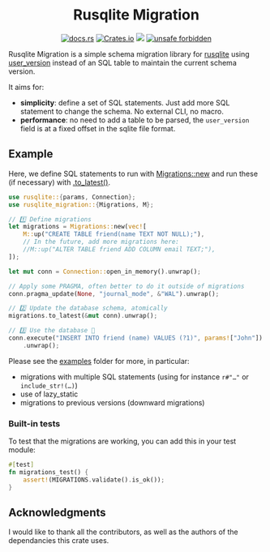 <!-- insert
---
title: "Rusqlite Migration"
date: 2021-08-21T15:32:05
description: "↕️ Simple database schema migration library for rusqlite, written with performance in mind."
aliases:
- /rusqlite-migration
---
{{< github_badge >}}

{{< rawhtml >}}
<div class="badges">
{{< /rawhtml >}}
end_insert -->

<!-- remove -->
<div align="center">

# Rusqlite Migration
<!-- end_remove -->

[![docs.rs](https://img.shields.io/docsrs/rusqlite_migration?style=flat-square)](https://docs.rs/rusqlite_migration) [![Crates.io](https://img.shields.io/crates/v/rusqlite_migration?style=flat-square)](https://crates.io/crates/rusqlite_migration) ![](https://img.shields.io/github/languages/code-size/cljoly/rusqlite_migration?style=flat-square) [![unsafe forbidden](https://img.shields.io/badge/unsafe-forbidden-success.svg?style=flat-square)](https://github.com/rust-secure-code/safety-dance/) 

<!-- insert
{{< rawhtml >}}
end_insert -->
</div>
<!-- insert
{{< /rawhtml >}}
end_insert -->

<!-- cargo-sync-readme start -->

Rusqlite Migration is a simple schema migration library for [rusqlite](https://lib.rs/crates/rusqlite) using [user_version](https://sqlite.org/pragma.html#pragma_user_version) instead of an SQL table to maintain the current schema version.

It aims for:
- **simplicity**: define a set of SQL statements. Just add more SQL statement to change the schema. No external CLI, no macro.
- **performance**: no need to add a table to be parsed, the `user_version` field is at a fixed offset in the sqlite file format.

## Example

Here, we define SQL statements to run with [Migrations::new](crate::Migrations::new) and run these (if necessary) with [.to_latest()](crate::Migrations::to_latest).

```rust
use rusqlite::{params, Connection};
use rusqlite_migration::{Migrations, M};

// 1️⃣ Define migrations
let migrations = Migrations::new(vec![
    M::up("CREATE TABLE friend(name TEXT NOT NULL);"),
    // In the future, add more migrations here:
    //M::up("ALTER TABLE friend ADD COLUMN email TEXT;"),
]);

let mut conn = Connection::open_in_memory().unwrap();

// Apply some PRAGMA, often better to do it outside of migrations
conn.pragma_update(None, "journal_mode", &"WAL").unwrap();

// 2️⃣ Update the database schema, atomically
migrations.to_latest(&mut conn).unwrap();

// 3️⃣ Use the database 🥳
conn.execute("INSERT INTO friend (name) VALUES (?1)", params!["John"])
    .unwrap();
```

Please see the [examples](https://github.com/cljoly/rusqlite_migrate/tree/master/examples) folder for more, in particular:
- migrations with multiple SQL statements (using for instance `r#"…"` or `include_str!(…)`)
- use of lazy_static
- migrations to previous versions (downward migrations)

### Built-in tests

To test that the migrations are working, you can add this in your test module:

```rust
#[test]
fn migrations_test() {
    assert!(MIGRATIONS.validate().is_ok());
}
```

<!-- cargo-sync-readme end -->

## Acknowledgments

I would like to thank all the contributors, as well as the authors of the
dependancies this crate uses.
